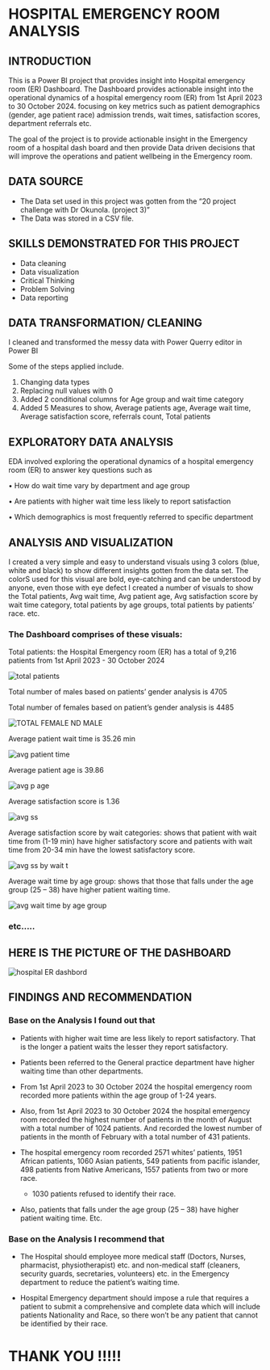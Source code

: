 # HOSPITAL EMERGENCY ROOM ANALYSIS

## INTRODUCTION
This is a Power BI project that provides insight into Hospital emergency room (ER) Dashboard. The Dashboard provides actionable insight into the operational dynamics of a hospital emergency room (ER)
from 1st April 2023 to 30 October 2024. focusing on key metrics such as patient demographics (gender, age patient race) admission trends, wait times, satisfaction scores, department referrals etc.

The goal of the project is to provide actionable insight in the Emergency room of a hospital dash board and then provide Data driven decisions
that will improve the operations and patient wellbeing in the Emergency room.

## DATA SOURCE
-	The Data set used in this project was gotten from the “20 project challenge with Dr Okunola. (project 3)”
-	The Data was stored in a CSV file.

## SKILLS DEMONSTRATED FOR THIS PROJECT
-	 Data cleaning
-	Data visualization
-	Critical Thinking
-	Problem Solving
-	Data reporting

## DATA TRANSFORMATION/ CLEANING

I cleaned and transformed the messy data with Power Querry editor in Power BI

Some of the steps applied include.
1)	Changing data types
2)	Replacing null values with 0
3)	Added 2 conditional columns for Age group and wait time category
4)	Added 5 Measures to show, Average patients age, Average wait time, Average satisfaction score, referrals count, Total patients 

## EXPLORATORY DATA ANALYSIS

EDA involved exploring the operational dynamics of a hospital emergency room (ER) to answer key questions such as

•	How do wait time vary by department and age group

•	Are patients with higher wait time less likely to report satisfaction

•	Which demographics is most frequently referred to specific department


## ANALYSIS AND VISUALIZATION

I created a very simple and easy to understand visuals using 3 colors (blue, white and black) to show different insights gotten from the data set. 
The colorS used for this visual are bold, eye-catching and can be understood by anyone, even those with eye defect 
I created a number of visuals to show the Total patients, Avg wait time, Avg patient age, Avg satisfaction score by wait time category, total patients by age groups, total patients by patients’ race. etc.


### The Dashboard comprises of these visuals:

Total patients: the Hospital Emergency room (ER) has a total of 9,216 patients from 1st April 2023 - 30 October 2024

![total patients](https://github.com/user-attachments/assets/5824185d-e476-4978-8c75-e0434803e8a5)


Total number of males based on patients’ gender analysis is 4705

Total number of females based on patient’s gender analysis is 4485

![TOTAL FEMALE ND MALE](https://github.com/user-attachments/assets/9c82c996-747b-4493-adea-92f8cb2e7ee0) 


Average patient wait time is 35.26 min

![avg patient time](https://github.com/user-attachments/assets/f696f5d2-c60f-4617-9d96-1eed44a427eb)


Average patient age is 39.86

![avg p age](https://github.com/user-attachments/assets/31adf56c-bbb7-428e-953e-7d21fbf2e334)



Average satisfaction score is 1.36

![avg ss](https://github.com/user-attachments/assets/8894c947-4ae3-485f-b03f-b29bbc39f517)


Average satisfaction score by wait categories: shows that patient with wait time from (1-19 min) have higher satisfactory score and patients
with wait time from 20-34 min have the lowest satisfactory score.

![avg ss by wait t](https://github.com/user-attachments/assets/962e0a41-a5b1-4caa-8fb5-330415af7fd5) 


Average wait time by age group: shows that those that falls under the age group (25 – 38) have higher patient waiting time. 

![avg wait time by age group](https://github.com/user-attachments/assets/9341952d-8a9d-4a0c-b14b-d3261bacf11a)

### etc.....



## HERE IS THE PICTURE OF THE DASHBOARD

![hospital ER dashbord](https://github.com/user-attachments/assets/cbbffe76-371f-440b-81dc-b47042cd9c3b)



## FINDINGS AND RECOMMENDATION

### Base on the Analysis I found out that

-	 Patients with higher wait time are less likely to report satisfactory. That is the longer a patient waits the lesser they report satisfactory.

-	Patients been referred to the General practice department have higher waiting time than other departments.

-	From 1st April 2023 to 30 October 2024 the hospital emergency room recorded more patients within the age group of 1-24 years.


-	Also, from 1st April 2023 to 30 October 2024 the hospital emergency room recorded the highest number of patients in the month of August with a total number of 1024 patients.
 And recorded the lowest number of patients in the month of February with a total number of 431 patients.

-	The hospital emergency room recorded 2571 whites’ patients, 1951 African patients, 1060 Asian patients, 549 patients from pacific islander,
498 patients from Native Americans, 1557 patients from two or more race.

 	-	1030 patients refused to identify their race.

-	Also, patients that falls under the age group (25 – 38) have higher patient waiting time. Etc.

  ### Base on the Analysis I recommend that 
  
-	The Hospital should employee more medical staff (Doctors, Nurses, pharmacist, physiotherapist) etc. and non-medical staff (cleaners, security guards, secretaries, volunteers) etc.
  in the Emergency department to reduce the patient’s waiting time.

 -	Hospital Emergency department should impose a rule that requires a patient to submit a comprehensive and complete data which will include patients Nationality and Race,
   so there won’t be any patient that cannot be identified by their race.


  # THANK YOU !!!!!


  



















































